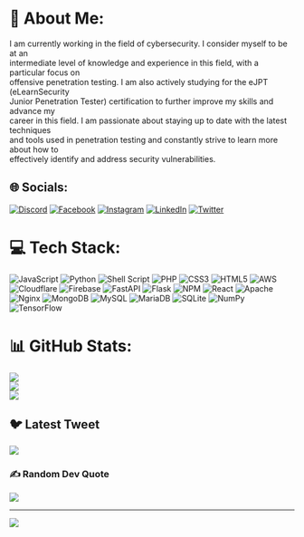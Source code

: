 # 💫 About Me:
I am currently working in the field of cybersecurity. I consider myself to be at an <br>intermediate level of knowledge and experience in this field, with a particular focus on <br>offensive penetration testing. I am also actively studying for the eJPT (eLearnSecurity <br>Junior Penetration Tester) certification to further improve my skills and advance my <br>career in this field. I am passionate about staying up to date with the latest techniques <br>and tools used in penetration testing and constantly strive to learn more about how to <br>effectively identify and address security vulnerabilities.


## 🌐 Socials:
[![Discord](https://img.shields.io/badge/Discord-%237289DA.svg?logo=discord&logoColor=white)](https://discord.gg/https://discord.gg/QJe4wYHwtw) [![Facebook](https://img.shields.io/badge/Facebook-%231877F2.svg?logo=Facebook&logoColor=white)](https://facebook.com/dracozona00) [![Instagram](https://img.shields.io/badge/Instagram-%23E4405F.svg?logo=Instagram&logoColor=white)](https://instagram.com/DracoZona) [![LinkedIn](https://img.shields.io/badge/LinkedIn-%230077B5.svg?logo=linkedin&logoColor=white)](https://linkedin.com/in/jaspervan-m) [![Twitter](https://img.shields.io/badge/Twitter-%231DA1F2.svg?logo=Twitter&logoColor=white)](https://twitter.com/jazfur) 

# 💻 Tech Stack:
![JavaScript](https://img.shields.io/badge/javascript-%23323330.svg?style=for-the-badge&logo=javascript&logoColor=%23F7DF1E) ![Python](https://img.shields.io/badge/python-3670A0?style=for-the-badge&logo=python&logoColor=ffdd54) ![Shell Script](https://img.shields.io/badge/shell_script-%23121011.svg?style=for-the-badge&logo=gnu-bash&logoColor=white) ![PHP](https://img.shields.io/badge/php-%23777BB4.svg?style=for-the-badge&logo=php&logoColor=white) ![CSS3](https://img.shields.io/badge/css3-%231572B6.svg?style=for-the-badge&logo=css3&logoColor=white) ![HTML5](https://img.shields.io/badge/html5-%23E34F26.svg?style=for-the-badge&logo=html5&logoColor=white) ![AWS](https://img.shields.io/badge/AWS-%23FF9900.svg?style=for-the-badge&logo=amazon-aws&logoColor=white) ![Cloudflare](https://img.shields.io/badge/Cloudflare-F38020?style=for-the-badge&logo=Cloudflare&logoColor=white) ![Firebase](https://img.shields.io/badge/firebase-%23039BE5.svg?style=for-the-badge&logo=firebase) ![FastAPI](https://img.shields.io/badge/FastAPI-005571?style=for-the-badge&logo=fastapi) ![Flask](https://img.shields.io/badge/flask-%23000.svg?style=for-the-badge&logo=flask&logoColor=white) ![NPM](https://img.shields.io/badge/NPM-%23000000.svg?style=for-the-badge&logo=npm&logoColor=white) ![React](https://img.shields.io/badge/react-%2320232a.svg?style=for-the-badge&logo=react&logoColor=%2361DAFB) ![Apache](https://img.shields.io/badge/apache-%23D42029.svg?style=for-the-badge&logo=apache&logoColor=white) ![Nginx](https://img.shields.io/badge/nginx-%23009639.svg?style=for-the-badge&logo=nginx&logoColor=white) ![MongoDB](https://img.shields.io/badge/MongoDB-%234ea94b.svg?style=for-the-badge&logo=mongodb&logoColor=white) ![MySQL](https://img.shields.io/badge/mysql-%2300f.svg?style=for-the-badge&logo=mysql&logoColor=white) ![MariaDB](https://img.shields.io/badge/MariaDB-003545?style=for-the-badge&logo=mariadb&logoColor=white) ![SQLite](https://img.shields.io/badge/sqlite-%2307405e.svg?style=for-the-badge&logo=sqlite&logoColor=white) ![NumPy](https://img.shields.io/badge/numpy-%23013243.svg?style=for-the-badge&logo=numpy&logoColor=white) ![TensorFlow](https://img.shields.io/badge/TensorFlow-%23FF6F00.svg?style=for-the-badge&logo=TensorFlow&logoColor=white)
# 📊 GitHub Stats:
![](https://github-readme-stats.vercel.app/api?username=DracoZona&theme=dark&hide_border=false&include_all_commits=true&count_private=true)<br/>
![](https://github-readme-streak-stats.herokuapp.com/?user=DracoZona&theme=dark&hide_border=false)<br/>
![](https://github-readme-stats.vercel.app/api/top-langs/?username=DracoZona&theme=dark&hide_border=false&include_all_commits=true&count_private=true&layout=compact)

## 🐦 Latest Tweet
[![](https://gtce.itsvg.in/api?username=jazfur)](https://gtce.itsvg.in)

### ✍️ Random Dev Quote
![](https://quotes-github-readme.vercel.app/api?type=horizontal&theme=tokyonight)

---
[![](https://visitcount.itsvg.in/api?id=DracoZona&icon=2&color=8)](https://visitcount.itsvg.in)

<!-- Proudly created with GPRM ( https://gprm.itsvg.in ) -->
